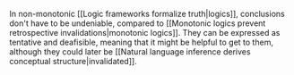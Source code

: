---
---

In non-monotonic [[Logic frameworks formalize truth|logics]], conclusions don't have to be undeniable, compared to [[Monotonic logics prevent retrospective invalidations|monotonic logics]]. They can be expressed as tentative and deafisible, meaning that it might be helpful to get to them, although they could later be [[Natural language inference derives conceptual structure|invalidated]].